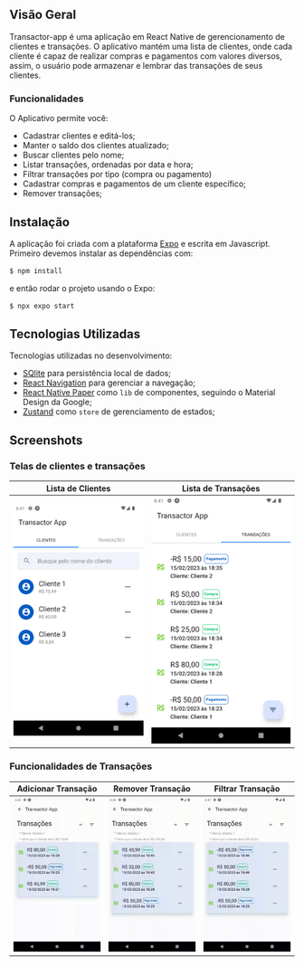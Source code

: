 ## Visão Geral

Transactor-app é uma aplicação em React Native de gerencionamento de clientes e transações. O aplicativo mantém uma lista de clientes, onde cada cliente é capaz de realizar compras e pagamentos com valores diversos, assim, o usuário pode armazenar e lembrar das transações de seus clientes.

### Funcionalidades

O Aplicativo permite você:

- Cadastrar clientes e editá-los;
- Manter o saldo dos clientes atualizado;
- Buscar clientes pelo nome;
- Listar transações, ordenadas por data e hora;
- Filtrar transações por tipo (compra ou pagamento)
- Cadastrar compras e pagamentos de um cliente específico;
- Remover transações;

## Instalação

A aplicação foi criada com a plataforma [Expo](https://docs.expo.dev/introduction/expo/) e escrita em Javascript. Primeiro devemos instalar as dependências com:

```sh
$ npm install
```

e então rodar o projeto usando o Expo:

```sh
$ npx expo start
```

## Tecnologias Utilizadas

Tecnologias utilizadas no desenvolvimento:

- [SQlite](https://docs.expo.dev/versions/latest/sdk/sqlite/) para persistência local de dados;
- [React Navigation](https://reactnavigation.org/) para gerenciar a navegação;
- [React Native Paper](https://callstack.github.io/react-native-paper/) como `lib` de componentes, seguindo o Material Design da Google;
- [Zustand](https://github.com/pmndrs/zustand) como `store` de gerenciamento de estados;

## Screenshots

### Telas de clientes e transações

|                                              Lista de Clientes                                              	|                                                Lista de Transações                                                	|
|:-----------------------------------------------------------------------------------------------------------:	|:-----------------------------------------------------------------------------------------------------------------:	|
| ![Consumers List](https://github.com/carlosferreirahd/transactor-app/blob/master/readme/consumers-list.png) 	| ![Transactions List](https://github.com/carlosferreirahd/transactor-app/blob/master/readme/transactions-list.png) 	|

### Funcionalidades de Transações

|                                                Adicionar Transação                                                	|                                                  Remover Transação                                                 	|                                                  Filtrar Transação                                                 	|
|:-----------------------------------------------------------------------------------------------------------------:	|:------------------------------------------------------------------------------------------------------------------:	|:------------------------------------------------------------------------------------------------------------------:	|
| ![Adicionar Transação](https://github.com/carlosferreirahd/transactor-app/blob/master/readme/add-transaction.gif) 	| ![Remover Transação](https://github.com/carlosferreirahd/transactor-app/blob/master/readme/delete-transaction.gif) 	| ![Filtrar Transação](https://github.com/carlosferreirahd/transactor-app/blob/master/readme/filter-transaction.gif) 	|
